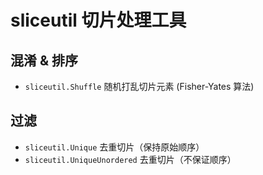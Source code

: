 # sliceutil 切片处理工具

## 混淆 & 排序

- `sliceutil.Shuffle` 随机打乱切片元素 (Fisher-Yates 算法)

## 过滤

- `sliceutil.Unique` 去重切片（保持原始顺序）
- `sliceutil.UniqueUnordered` 去重切片（不保证顺序）
